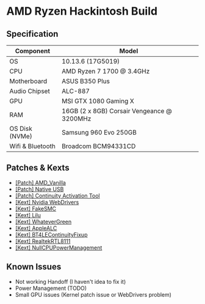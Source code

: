 # AMD Ryzen Hackintosh Build

## Specification
| **Component** | **Model** |
| ------------- | --------- |
| OS | 10.13.6 (17G5019) |
| CPU | AMD Ryzen 7 1700 @ 3.4GHz |
| Motherboard | ASUS B350 Plus |
| Audio Chipset | ALC-887 |
| GPU | MSI GTX 1080 Gaming X |
| RAM | 16GB (2 x 8GB) Corsair Vengeance @ 3200MHz |
| OS Disk (NVMe) | Samsung 960 Evo 250GB |
| Wifi & Bluetooth | Broadcom BCM94331CD |

## Patches & Kexts
 - [[Patch] AMD_Vanilla](https://github.com/AMD-OSX/AMD_Vanilla)
 - [[Patch] Native USB](https://github.com/XLNCs/ryzenusbfix/blob/master/ManualGuide.md)
 - [[Patch] Continuity Activation Tool](https://github.com/dokterdok/Continuity-Activation-Tool/tree/beta)
 - [[Kext] Nvidia WebDrivers](https://www.insanelymac.com/forum/topic/324195-nvidia-web-driver-updates-for-macos-high-sierra-update-feb-28-2019/)
 - [[Kext] FakeSMC](https://bitbucket.org/RehabMan/os-x-fakesmc-kozlek/downloads/)
 - [[Kext] Lilu](https://github.com/acidanthera/Lilu)
 - [[Kext] WhateverGreen](https://github.com/acidanthera/WhateverGreen)
 - [[Kext] AppleALC](https://github.com/acidanthera/AppleALC)
 - [[Kext] BT4LEContinuityFixup](https://github.com/acidanthera/BT4LEContiunityFixup)
 - [[Kext] RealtekRTL8111](https://bitbucket.org/RehabMan/os-x-realtek-network/downloads/)
 - [[Kext] NullCPUPowerManagement](https://www.tonymacx86.com/resources/nullcpupowermanagement.268/)

## Known Issues
 - Not working Handoff (I haven't idea to fix it)
 - Power Management (TODO)
 - Small GPU issues (Kernel patch issue or WebDrivers problem)
